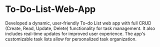 # To-Do-List-Web-App
Developed a dynamic, user-friendly To-do List web app with full CRUD (Create, Read, Update, Delete) functionality for task management. It also includes real-time updates for improved user experience. The app's customizable task lists allow for personalized task organization.
